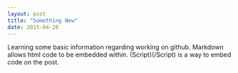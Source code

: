 ```yaml
---
layout: post
title: "Something New"
date: 2015-04-28
---
```


Learning some basic information regarding working on github. Markdown allows html code to be embedded within. (Script)(/Script) is a way to embed code on the post.
